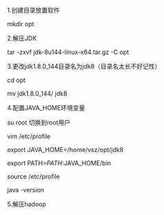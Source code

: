 1.创建目录放置软件

mkdir opt

2.解压JDK

tar -zxvf jdk-8u144-linux-x64.tar.gz -C opt

3.更改jdk1.8.0\_144目录名为jdk8（目录名太长不好记性）

cd opt

mv jdk1.8.0\_144/ jdk8

4.配置JAVA\_HOME环境变量

su root   切换到root用户

vim /etc/profile

export JAVA\_HOME=/home/vsz/opt/jdk8

export PATH=$PATH:$JAVA\_HOME/bin

source /etc/profile

java -version

5.解压hadoop

